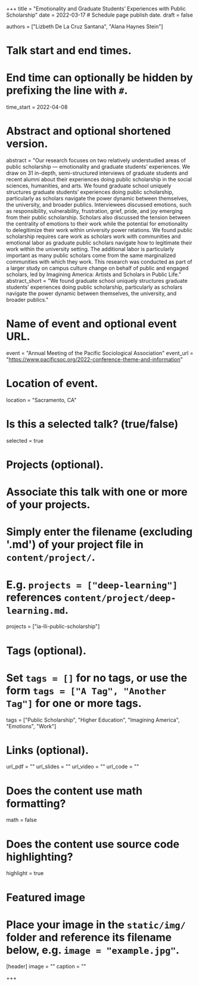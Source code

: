 +++
title = "Emotionality and Graduate Students’ Experiences with Public Scholarship"
date = 2022-03-17  # Schedule page publish date.
draft = false

authors = ["Lizbeth De La Cruz Santana", "Alana Haynes Stein"]

# Talk start and end times.
#   End time can optionally be hidden by prefixing the line with `#`.
time_start = 2022-04-08

# Abstract and optional shortened version.
abstract = "Our research focuses on two relatively understudied areas of public scholarship — emotionality and graduate students’ experiences. We draw on 31 in-depth, semi-structured interviews of graduate students and recent alumni about their experiences doing public scholarship in the social sciences, humanities, and arts. We found graduate school uniquely structures graduate students’ experiences doing public scholarship, particularly as scholars navigate the power dynamic between themselves, the university, and broader publics. Interviewees discussed emotions, such as responsibility, vulnerability, frustration, grief, pride, and joy emerging from their public scholarship. Scholars also discussed the tension between the centrality of emotions to their work while the potential for emotionality to delegitimize their work within university power relations. We found public scholarship requires care work as scholars work with communities and emotional labor as graduate public scholars navigate how to legitimate their work within the university setting. The additional labor is particularly important as many public scholars come from the same marginalized communities with which they work. This research was conducted as part of a larger study on campus culture change on behalf of public and engaged scholars, led by Imagining America: Artists and Scholars in Public Life."
abstract_short = "We found graduate school uniquely structures graduate students’ experiences doing public scholarship, particularly as scholars navigate the power dynamic between themselves, the university, and broader publics."

# Name of event and optional event URL.
event = "Annual Meeting of the Pacific Sociological Association"
event_url = "https://www.pacificsoc.org/2022-conference-theme-and-information"

# Location of event.
location = "Sacramento, CA"

# Is this a selected talk? (true/false)
selected = true

# Projects (optional).
#   Associate this talk with one or more of your projects.
#   Simply enter the filename (excluding '.md') of your project file in `content/project/`.
#   E.g. `projects = ["deep-learning"]` references `content/project/deep-learning.md`.
projects = ["ia-lli-public-scholarship"]

# Tags (optional).
#   Set `tags = []` for no tags, or use the form `tags = ["A Tag", "Another Tag"]` for one or more tags.
tags = ["Public Scholarship", "Higher Education", "Imagining America", "Emotions", "Work"]

# Links (optional).
url_pdf = ""
url_slides = ""
url_video = ""
url_code = ""

# Does the content use math formatting?
math = false

# Does the content use source code highlighting?
highlight = true

# Featured image
# Place your image in the `static/img/` folder and reference its filename below, e.g. `image = "example.jpg"`.
[header]
image = ""
caption = ""

+++
